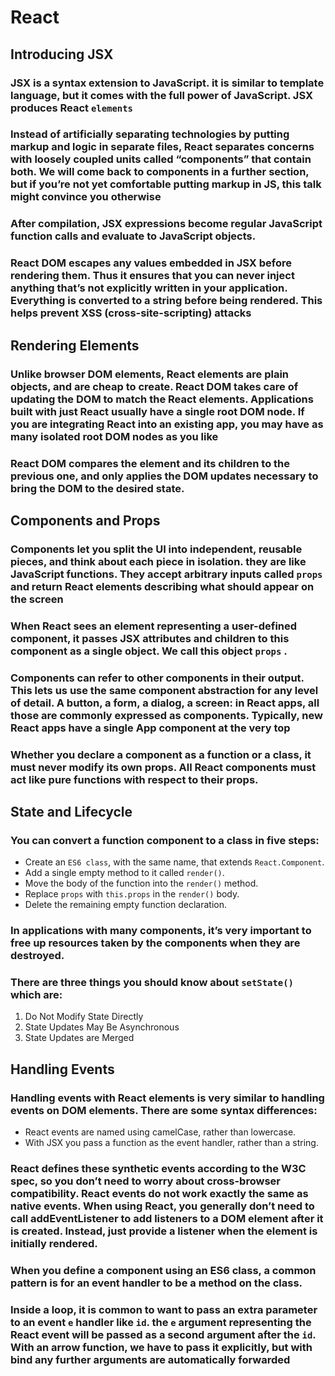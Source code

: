 # React
## Introducing JSX
### JSX is a syntax extension to JavaScript. it is similar to template language, but it comes with the full power of JavaScript. JSX produces React `elements`
### Instead of artificially separating technologies by putting markup and logic in separate files, React separates concerns with loosely coupled units called “components” that contain both. We will come back to components in a further section, but if you’re not yet comfortable putting markup in JS, this talk might convince you otherwise
### After compilation, JSX expressions become regular JavaScript function calls and evaluate to JavaScript objects.
### React DOM escapes any values embedded in JSX before rendering them. Thus it ensures that you can never inject anything that’s not explicitly written in your application. Everything is converted to a string before being rendered. This helps prevent XSS (cross-site-scripting) attacks
## Rendering Elements
### Unlike browser DOM elements, React elements are plain objects, and are cheap to create. React DOM takes care of updating the DOM to match the React elements. Applications built with just React usually have a single root DOM node. If you are integrating React into an existing app, you may have as many isolated root DOM nodes as you like
### React DOM compares the element and its children to the previous one, and only applies the DOM updates necessary to bring the DOM to the desired state.
## Components and Props
### Components let you split the UI into independent, reusable pieces, and think about each piece in isolation. they are like JavaScript functions. They accept arbitrary inputs called `props` and return React elements describing what should appear on the screen
### When React sees an element representing a user-defined component, it passes JSX attributes and children to this component as a single object. We call this object `props` .
### Components can refer to other components in their output. This lets us use the same component abstraction for any level of detail. A button, a form, a dialog, a screen: in React apps, all those are commonly expressed as components. Typically, new React apps have a single App component at the very top
### Whether you declare a component as a function or a class, it must never modify its own props. All React components must act like pure functions with respect to their props.
## State and Lifecycle
### You can convert a function component to a class in five steps:
- Create an `ES6 class`, with the same name, that extends `React.Component`.
- Add a single empty method to it called `render()`.
- Move the body of the function into the `render()` method.
- Replace `props` with `this.props` in the `render()` body.
- Delete the remaining empty function declaration.
### In applications with many components, it’s very important to free up resources taken by the components when they are destroyed.
### There are three things you should know about `setState()` which are:
1. Do Not Modify State Directly
2. State Updates May Be Asynchronous
3. State Updates are Merged
## Handling Events
### Handling events with React elements is very similar to handling events on DOM elements. There are some syntax differences:
* React events are named using camelCase, rather than lowercase.
* With JSX you pass a function as the event handler, rather than a string.
### React defines these synthetic events according to the W3C spec, so you don’t need to worry about cross-browser compatibility. React events do not work exactly the same as native events. When using React, you generally don’t need to call addEventListener to add listeners to a DOM element after it is created. Instead, just provide a listener when the element is initially rendered.
### When you define a component using an ES6 class, a common pattern is for an event handler to be a method on the class. 
### Inside a loop, it is common to want to pass an extra parameter to an event `e` handler like `id`. the `e` argument representing the React event will be passed as a second argument after the `id`. With an arrow function, we have to pass it explicitly, but with bind any further arguments are automatically forwarded